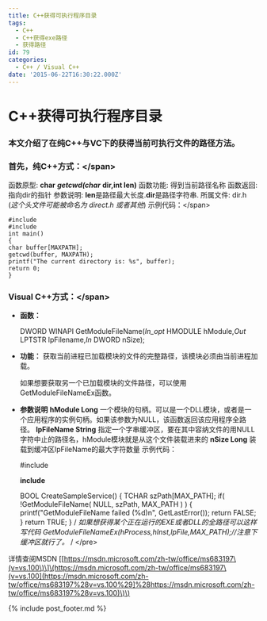 ```yaml
---
title: C++获得可执行程序目录
tags:
  - C++
  - C++获得exe路径
  - 获得路径
id: 79
categories:
  - C++ / Visual C++
date: '2015-06-22T16:30:22.000Z'
---
```


# C++获得可执行程序目录

### 本文介绍了在纯C++与VC下的获得当前可执行文件的路径方法。

### **首先，纯C++方式：**&lt;/span&gt;

函数原型: **char** _**getcwd\(char**_ **dir,int len\)** 函数功能: 得到当前路径名称 函数返回: 指向dir的指针 参数说明: **len**是路径最大长度.**dir**是路径字符串. 所属文件: dir.h \(_这个头文件可能被命名为 direct.h 或者其他_\) 示例代码：&lt;/span&gt;

```text
#include 
#include 
int main()
{
char buffer[MAXPATH];
getcwd(buffer, MAXPATH);
printf("The current directory is: %s", buffer);
return 0;
}
```

### **Visual C++方式：**&lt;/span&gt;

* **函数：**

  DWORD WINAPI GetModuleFileName\(_In\_opt_ HMODULE hModule,_Out_ LPTSTR lpFilename,_In_ DWORD nSize\);

* **功能：** 获取当前进程已加载模块的文件的完整路径，该模块必须由当前进程加载。

   如果想要获取另一个已加载模块的文件路径，可以使用GetModuleFileNameEx函数。

* **参数说明** **hModule Long** 一个模块的句柄。可以是一个DLL模块，或者是一个应用程序的实例句柄。如果该参数为NULL，该函数返回该应用程序全路径。 **lpFileName String** 指定一个字串缓冲区，要在其中容纳文件的用NULL字符中止的路径名，hModule模块就是从这个文件装载进来的 **nSize Long** 装载到缓冲区lpFileName的最大字符数量 示例代码：

  \#include

  **include**

  BOOL CreateSampleService\(\) { TCHAR szPath\[MAX\_PATH\]; if\( !GetModuleFileName\( NULL, szPath, MAX\_PATH \) \) { printf\("GetModuleFileName failed \(%d\)n", GetLastError\(\)\); return FALSE; } return TRUE; } / _如果想获得某个正在运行的EXE或者DLL的全路径可以这样写代码 GetModuleFileNameEx\(hProcess,hInst,lpFile,MAX\_PATH\);//注意下缓冲区就行了。_ / &lt;/pre&gt;  

详情查阅MSDN \[[https://msdn.microsoft.com/zh-tw/office/ms683197\(v=vs.100\)\]\(https://msdn.microsoft.com/zh-tw/office/ms683197\(v=vs.100](https://msdn.microsoft.com/zh-tw/office/ms683197%28v=vs.100%29]%28https://msdn.microsoft.com/zh-tw/office/ms683197%28v=vs.100)\)\)



{% include post_footer.md %}
